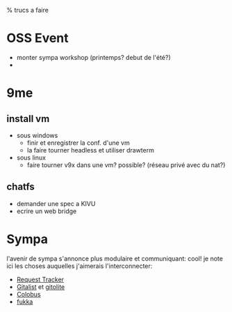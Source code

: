 % trucs a faire

# OSS Event

* monter sympa workshop (printemps? debut de l'été?)
*

# 9me

## install vm

* sous windows
    * finir et enregistrer la conf. d'une vm
    * la faire tourner headless et utiliser drawterm
* sous linux
    * faire tourner v9x dans une vm? possible? (réseau privé avec du nat?)

## chatfs

* demander une spec a KIVU
* ecrire un web bridge

# Sympa

l'avenir de sympa s'annonce plus modulaire et communiquant: cool! je note ici les choses auquelles j'aimerais l'interconnecter:

* [Request Tracker](http://www.bestpractical.com/rt/)
* [Gitalist](http://www.gitalist.com) et [gitolite](https://github.com/sitaramc/gitolite/)
* [Colobus](http://trainedmonkey.com/projects/colobus/)
* [fukka](https://github.com/eksopl/fuuka)
